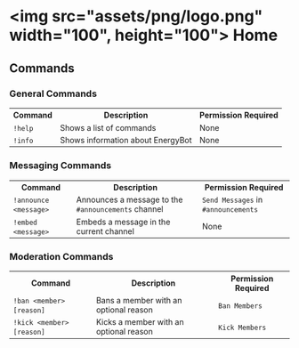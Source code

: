 # <img src="assets/png/logo.png" width="100", height="100"> Home
## Commands
### General Commands
<table>
<tr>
<th>Command</th>
<th>Description</th>
<th>Permission Required</th>
</tr>
<tr>
<td><code>!help</code></td>
<td>Shows a list of commands</td>
<td>None</td>
</tr>
<tr>
<td><code>!info</code></td>
<td>Shows information about EnergyBot</td>
<td>None</td>
</tr>
</table>

### Messaging Commands
<table>
<tr>
<th>Command</th>
<th>Description</th>
<th>Permission Required</th>
</tr>
<tr>
<td><code>!announce &ltmessage&gt</code></td>
<td>Announces a message to the <code>#announcements</code> channel</td>
<td><code>Send Messages</code> in <code>#announcements</code></td>
</tr>
<tr>
<td><code>!embed &ltmessage&gt</code></td>
<td>Embeds a message in the current channel</td>
<td>None</td>
</tr>
</table>

### Moderation Commands
<table>
<tr>
<th>Command</th>
<th>Description</th>
<th>Permission Required</th>
</tr>
<tr>
<td><code>!ban &ltmember&gt [reason]</code></td>
<td>Bans a member with an optional reason</td>
<td><code>Ban Members</code></td>
</tr>
<tr>
<td><code>!kick &ltmember&gt [reason]</code></td>
<td>Kicks a member with an optional reason</td>
<td><code>Kick Members</code></td>
</tr>
</table>
